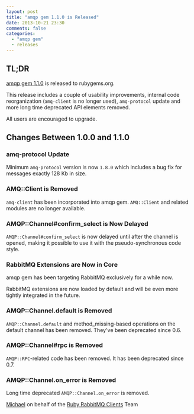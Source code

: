 ```yaml
---
layout: post
title: "amqp gem 1.1.0 is Released"
date: 2013-10-21 23:30
comments: false
categories:
  - "amqp gem"
  - releases
---
```


## TL;DR

[amqp gem 1.1.0](https://rubygems.org/gems/amqp/versions/1.1.0) is released to rubygems.org.

This release includes a couple of usability improvements, internal
code reorganization (`amq-client` is no longer used), `amq-protocol`
update and more long time deprecated API elements removed.

All users are encouraged to upgrade.



## Changes Between 1.0.0 and 1.1.0

### amq-protocol Update

Minimum `amq-protocol` version is now `1.8.0` which includes
a bug fix for messages exactly 128 Kb in size.


### AMQ::Client is Removed

`amq-client` has been incorporated into amqp gem. `AMQ::Client` and related
modules are no longer available.

### AMQP::Channel#confirm_select is Now Delayed

`AMQP::Channel#confirm_select` is now delayed until after the channel
is opened, making it possible to use it with the pseudo-synchronous
code style.

### RabbitMQ Extensions are Now in Core

amqp gem has been targeting RabbitMQ exclusively for a while now.

RabbitMQ extensions are now loaded by default and will be even more
tightly integrated in the future.

### AMQP::Channel.default is Removed

`AMQP::Channel.default` and method_missing-based operations on the default
channel has been removed. They've been deprecated since 0.6.

### AMQP::Channel#rpc is Removed

`AMQP::RPC`-related code has been removed. It has been deprecated
since 0.7.

### AMQP::Channel.on_error is Removed

Long time deprecated `AMQP::Channel.on_error` is removed.



[Michael](http://twitter.com/michaelklishin) on behalf of the [Ruby RabbitMQ Clients](http://github.com/ruby-amqp) Team
